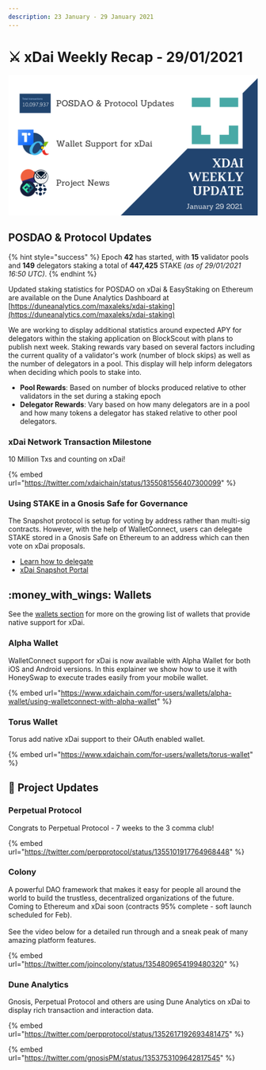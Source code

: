 ```yaml
---
description: 23 January - 29 January 2021
---
```


# ⚔️ xDai Weekly Recap - 29/01/2021

![](<../../../../.gitbook/assets/Green and Black Modern Sales Marketing Presentation (27).png>)

## POSDAO & Protocol Updates

{% hint style="success" %}
Epoch **42** has started, with **15** validator pools and **149** delegators staking a total of **447,425** STAKE _(as of 29/01/2021 16:50 UTC)_.
{% endhint %}

Updated staking statistics for POSDAO on xDai & EasyStaking on Ethereum are available on the Dune Analytics Dashboard at [https://duneanalytics.com/maxaleks/xdai-staking](https://duneanalytics.com/maxaleks/xdai-staking)

We are working to display additional statistics around expected APY for delegators within the staking application on BlockScout with plans to publish next week. Staking rewards vary based on several factors including the current quality of a validator's work (number of block skips) as well as the number of delegators in a pool. This display will help inform delegators when deciding which pools to stake into.

* **Pool Rewards**: Based on number of blocks produced relative to other validators in the set during a staking epoch
* **Delegator Rewards**: Vary based on how many delegators are in a pool and how many tokens a delegator has staked relative to other pool delegators.

### xDai Network Transaction Milestone

10 Million Txs and counting on xDai!&#x20;

{% embed url="https://twitter.com/xdaichain/status/1355081556407300099" %}

### Using STAKE in a Gnosis Safe for Governance

The Snapshot protocol is setup for voting by address rather than multi-sig contracts. However, with the help of WalletConnect, users can delegate STAKE stored in a Gnosis Safe on Ethereum to an address which can then vote on xDai proposals.

* [Learn how to delegate](../../../../for-users/governance/stake-weighted-voting/delegate-stake-voting-weight-with-gnosis-safe.md)
* [xDai Snapshot Portal](https://snapshot.page/#/xdaistake.eth)

## :money\_with\_wings: Wallets

See the [wallets section](../../../../for-users/wallets/) for more on the growing list of wallets that provide native support for xDai.

### Alpha Wallet

WalletConnect support for xDai is now available with Alpha Wallet for both iOS and Android versions. In this explainer we show how to use it with HoneySwap to execute trades easily from your mobile wallet.

{% embed url="https://www.xdaichain.com/for-users/wallets/alpha-wallet/using-walletconnect-with-alpha-wallet" %}

### Torus Wallet

Torus add native xDai support to their OAuth enabled wallet.

{% embed url="https://www.xdaichain.com/for-users/wallets/torus-wallet" %}

## :butterfly: Project Updates

### Perpetual Protocol

Congrats to Perpetual Protocol - 7 weeks to the 3 comma club!

{% embed url="https://twitter.com/perpprotocol/status/1355101917764968448" %}

### Colony

A powerful DAO framework that makes it easy for people all around the world to build the trustless, decentralized organizations of the future. Coming to Ethereum and xDai soon (contracts 95% complete - soft launch scheduled for Feb).\
\
See the video below for a detailed run through and a sneak peak of many amazing platform features.

{% embed url="https://twitter.com/joincolony/status/1354809654199480320" %}

### Dune Analytics

Gnosis, Perpetual Protocol and others are using Dune Analytics on xDai to display rich transaction and interaction data.

{% embed url="https://twitter.com/perpprotocol/status/1352617192693481475" %}

{% embed url="https://twitter.com/gnosisPM/status/1353753109642817545" %}









